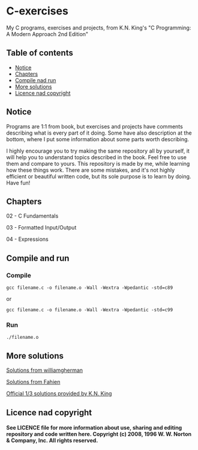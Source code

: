 # C-exercises
My C programs, exercises and projects, from K.N. King's "C Programming: A Modern Approach 2nd Edition"

## Table of contents
* [Notice](#notice)
* [Chapters](#chapters)
* [Compile nad run](compile-and-run)
* [More solutions](more-solutions)
* [Licence nad copyright](licence-nad-copyright)

## Notice
Programs are 1:1 from book, but exercises and projects have comments describing what is every part of it doing. Some have also description at the bottom, where I put some information about some parts worth describing.

I highly encourage you to try making the same repository all by yourself, it will help you to understand topics described in the book. Feel free to use them and compare to yours. This repository is made by me, while learning how these things work. There are some mistakes, and it's not highly efficient or beautiful written code, but its sole purpose is to learn by doing. Have fun!

## Chapters
02 - C Fundamentals

03 - Formatted Input/Output

04 - Expressions

## Compile and run
### Compile
```
gcc filename.c -o filename.o -Wall -Wextra -Wpedantic -std=c89
```
or
```
gcc filename.c -o filename.o -Wall -Wextra -Wpedantic -std=c99
```
### Run
```
./filename.o
```
## More solutions

[Solutions from williamgherman](https://github.com/williamgherman/c-solutions)

[Solutions from Fahien](https://github.com/Fahien/exc)

[Official 1/3 solutions provided by K.N. King](http://knking.com/books/c2/answers/index.html)

## Licence nad copyright
#### See LICENCE file for more information about use, sharing and editing repository and code written here. Copyright (c) 2008, 1996 W. W. Norton & Company, Inc. All rights reserved.
